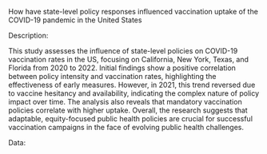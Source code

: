 How have state-level policy responses influenced vaccination uptake of the COVID-19 pandemic in the United States

Description: 

This study assesses the influence of state-level policies on COVID-19 vaccination rates in the US, 
focusing on California, New York, Texas, and Florida from 2020 to 2022. Initial findings
show a positive correlation between policy intensity and vaccination rates, highlighting the
effectiveness of early measures. However, in 2021, this trend reversed due to vaccine hesitancy
and availability, indicating the complex nature of policy impact over time. The analysis also
reveals that mandatory vaccination policies correlate with higher uptake. Overall, the research
suggests that adaptable, equity-focused public health policies are crucial for successful
vaccination campaigns in the face of evolving public health challenges.

Data: 
